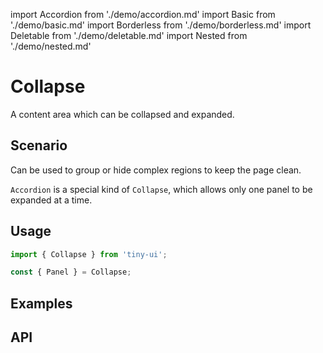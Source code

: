 import Accordion from './demo/accordion.md'
import Basic from './demo/basic.md'
import Borderless from './demo/borderless.md'
import Deletable from './demo/deletable.md'
import Nested from './demo/nested.md'

# Collapse

A content area which can be collapsed and expanded.

## Scenario

Can be used to group or hide complex regions to keep the page clean.

`Accordion` is a special kind of `Collapse`, which allows only one panel to be expanded at a time.

## Usage

```jsx
import { Collapse } from 'tiny-ui';

const { Panel } = Collapse;
```

## Examples

<layout>
  <column>
    <Basic/>
    <Accordion/>
    <Nested/>
  </column>
  <column>
    <Borderless/>
    <Deletable/>
  </column>
</layout>

## API


